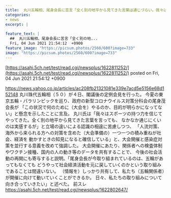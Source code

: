 ```yaml
---
title:  丸川五輪相、尾身会長に苦言「全く別の地平から見てきた言葉は通じづらい。我々はスポーツの力を信じている」★６  
categories:
- news
excerpt: |
  
feature_text: |
  ##  丸川五輪相、尾身会長に苦言「全く別の地...
  Fri, 04 Jun 2021 21:54:12  +0900
feature_image: "https://picsum.photos/2560/600?image=733"
image: "https://picsum.photos/2560/600?image=733"
---
```


[https://asahi.5ch.net/test/read.cgi/newsplus/1622811252/](https://asahi.5ch.net/test/read.cgi/newsplus/1622811252/)
posted on Fri, 04 Jun 2021 21:54:12  +0900

<!--more-->

https://news.yahoo.co.jp/articles/ac208fb21321081e339e7acd5e5156e68d152148 丸川珠代五輪相（５０）が４日、閣議後の定例会見を行った。 今夏の東京五輪・パラリンピックを巡り、政府の新型コロナウイルス対策分科会の尾身茂会長が 「この状況で何のために（大会を）やるのか、目的が明らかになってない」と懸念を示したことに言及。 丸川氏は「我々はスポーツの持つ力を信じてやってきた。全く別の地平から見てきた言葉を言っても、 なかなか通じにくいのは実感するが」と立場の違いによる認識の相違に苦慮しつつ、 「人流対策、海外から来られる方への対策を含めた（大会準備の）一つ一つの積み重ねが社会、経済を 動かすときの知見になると確信している」と、大会開催と感染症対策を並行する意義を改めて強調した。 大会開催にあたり、関係者への検査体制やワクチン接種、国内の人の動き等のデータを共有することで、 今後の社会活動の再開にも寄与すると説明。「尾身会長が今取り組まれているのは、五輪があってもなくても どうやって社会経済活動を元に戻していくのかという取り組みであることは間違いない。 （情報を）しっかり共有して、私たち（五輪関係者）が開催に向けて動いていくことができるか。 日々、私たちの取り組みについて向き合っていきたい」と述べた。 前スレ https://asahi.5ch.net/test/read.cgi/newsplus/1622802647/
